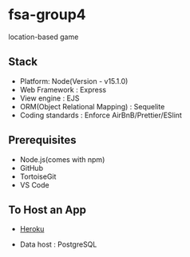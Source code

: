 # fsa-group4
location-based game


## Stack
* Platform: Node(Version - v15.1.0)
* Web Framework : Express
* View engine : EJS
* ORM(Object Relational Mapping) : Sequelite
* Coding standards : Enforce AirBnB/Prettier/ESlint


## Prerequisites
- Node.js(comes with npm)
- GitHub
- TortoiseGit
- VS Code

## To Host an App
- [Heroku](https://id.heroku.com/login)
* Data host : PostgreSQL
